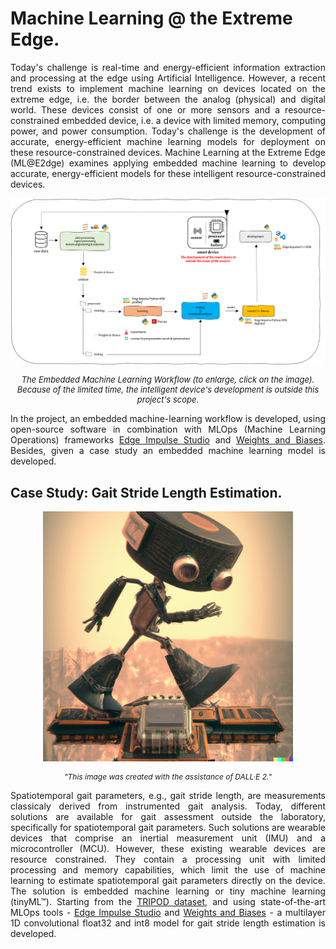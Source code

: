 # Machine Learning @ the Extreme Edge.

<div style="text-align: justify">
  <p>Today's challenge is real-time and energy-efficient information extraction and processing at the edge using Artificial Intelligence. However, a recent trend exists to implement machine learning on devices located on the extreme edge, i.e. the border between the analog (physical) and digital world. These devices consist of one or more sensors and a resource-constrained embedded device, i.e. a device with limited memory, computing power, and power consumption. Today's challenge is the development of accurate, energy-efficient machine learning models for deployment on these resource-constrained devices. Machine Learning at the Extreme Edge (ML@E2dge) examines applying embedded machine learning to develop accurate, energy-efficient models for these intelligent resource-constrained devices.</p>
</div>

<div style="text-align: center">
  <i><a href=https://github.com/MLatE2dge/MLatE2dge.github.io/raw/main/docs/img/workflow.png> <img src="../img/workflow.png"></a><p style="font-size: 13px"> The Embedded Machine Learning Workflow (to enlarge, click on the image). Because of the limited time, the intelligent device's development is outside this project's scope.</p></i>
</div>

<div style="text-align: justify">
  <p>In the project, an embedded machine-learning workflow is developed, using open-source software in combination with MLOps (Machine Learning Operations) frameworks <a href="https://www.edgeimpulse.com/">Edge Impulse Studio</a> and <a href="https://wandb.ai/">Weights and Biases</a>. Besides, given a case study an embedded machine learning model is developed.</p>
</div>

## Case Study: Gait Stride Length Estimation.

<div style="text-align: center">
  <p><img width="400px" class="center-block" src="../img/Image - Use case.png"></p>
</div>

<div style="text-align: center">
  <i><p style="font-size: 12px"> "This image was created with the assistance of DALL·E 2."</p></i>
</div>

<div style="text-align: justify">
  <p>Spatiotemporal gait parameters, e.g., gait stride length, are measurements classicaly derived from instrumented gait analysis. Today, different solutions are available for gait assessment outside the laboratory, specifically for spatiotemporal gait parameters. Such solutions are wearable devices that comprise an inertial measurement unit (IMU) and a microcontroller (MCU). However, these existing wearable devices are resource constrained. They contain a processing unit with limited processing and memory capabilities, which limit the use of machine learning to estimate spatiotemporal gait parameters directly on the device. The solution is embedded machine learning or tiny machine learning  (tinyML™). Starting from the <a href="https://www.mdpi.com/2306-5729/6/9/95"> TRIPOD dataset</a>, and using state-of-the-art MLOps tools - <a href="https://www.edgeimpulse.com/">Edge Impulse Studio</a> and <a href="https://wandb.ai/">Weights and Biases</a> - a multilayer 1D convolutional float32 and int8 model for gait stride length estimation is developed.</p>
</div>

<br>
